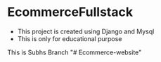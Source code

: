 # EcommerceFullstack
- This project is created using Django and Mysql
- This is only for educational purpose

This is Subhs Branch
"# Ecommerce-website" 
